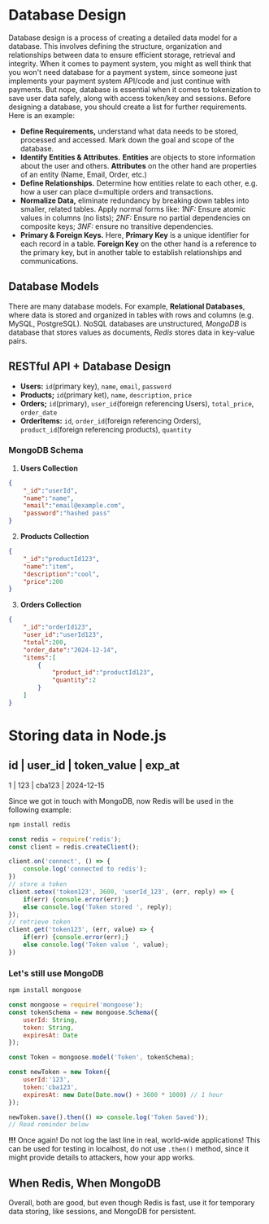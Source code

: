 # Database Design
Database design is a process of creating a detailed data model for a database. This involves defining the structure, organization and relationships between data to ensure efficient storage, retrieval and integrity. When it comes to payment system, you might as well think that you won't need database for a payment system, since someone just implements your payment system API/code and just continue with payments. But nope, database is essential when it comes to tokenization to save user data safely, along with access token/key and sessions. Before designing a database, you should create a list for further requirements. Here is an example:
* __Define Requirements,__ understand what data needs to be stored, processed and accessed. Mark down the goal and scope of the database.
* __Identify Entities & Attributes.__ __Entities__ are objects to store information about the user and others. __Attributes__ on the other hand are properties of an entity (Name, Email, Order, etc.)
* __Define Relationships.__ Determine how entities relate to each other, e.g. how a user can place d=multiple orders and transactions.
* __Normalize Data,__ eliminate redundancy by breaking down tables into smaller, related tables. Apply normal forms like: *1NF:* Ensure atomic values in columns (no lists); *2NF:* Ensure no partial dependencies on composite keys; *3NF:* ensure no transitive dependencies.
* __Primary & Foreign Keys.__ Here, **Primary Key** is a unique identifier for each record in a table. **Foreign Key** on the other hand is a reference to the primary key, but in another table to establish relationships and communications.
## Database Models
There are many database models. For example, **Relational Databases**, where data is stored and organized in tables with rows and columns (e.g. MySQL, PostgreSQL). NoSQL databases are unstructured, *MongoDB* is database that stores values as documents, *Redis* stores data in key-value pairs.
## RESTful API + Database Design
* **Users:** `id`(primary key), `name`, `email`, `password`
* **Products;** `id`(primary ket), `name`, `description`, `price`
* **Orders;** `id`(primary), `user_id`(foreign referencing Users), `total_price`, `order_date`
* **OrderItems:** `id`, `order_id`(foreign referencing Orders), `product_id`(foreign referencing products), `quantity`
### MongoDB Schema
1. **Users Collection**
```json
{
    "_id":"userId",
    "name":"name",
    "email":"email@example.com",
    "password":"hashed pass"
}
```
2. **Products Collection**
```json
{
    "_id":"productId123",
    "name":"item",
    "description":"cool",
    "price":200
}
```
3. **Orders Collection**
```json
{
    "_id":"orderId123",
    "user_id":"userId123",
    "total":200,
    "order_date":"2024-12-14",
    "items":[
        {
            "product_id":"productId123",
            "quantity":2
        }
    ]
}
```
# Storing data in Node.js

id  | user_id | token_value | exp_at
----------------------------------------
1   | 123     | cba123      | 2024-12-15

Since we got in touch with MongoDB, now Redis will be used in the following example:
```bash
npm install redis
```
```js
const redis = require('redis');
const client = redis.createClient();

client.on('connect', () => {
    console.log('connected to redis');
})
// store a token
client.setex('token123', 3600, 'userId_123', (err, reply) => {
    if(err) {console.error(err);}
    else console.log('Token stored ', reply);
});
// retrieve token
client.get('token123', (err, value) => {
    if(err) {console.error(err);}
    else console.log('Token value ', value);
})
```
### Let's still use MongoDB
```bash
npm install mongoose 
```
```js
const mongoose = require('mongoose');
const tokenSchema = new mongoose.Schema({
    userId: String,
    token: String,
    expiresAt: Date
});

const Token = mongoose.model('Token', tokenSchema);

const newToken = new Token({
    userId:'123',
    token:'cba123',
    expiresAt: new Date(Date.now() + 3600 * 1000) // 1 hour 
});

newToken.save().then(() => console.log('Token Saved'));
// Read reminder below
```
**!!!** Once again! Do not log the last line in real, world-wide applications! This can be used for testing in localhost, do not use `.then()` method, since it might provide details to attackers, how your app works.
## When Redis, When MongoDB
Overall, both are good, but even though Redis is fast, use it for temporary data storing, like sessions, and MongoDB for persistent.